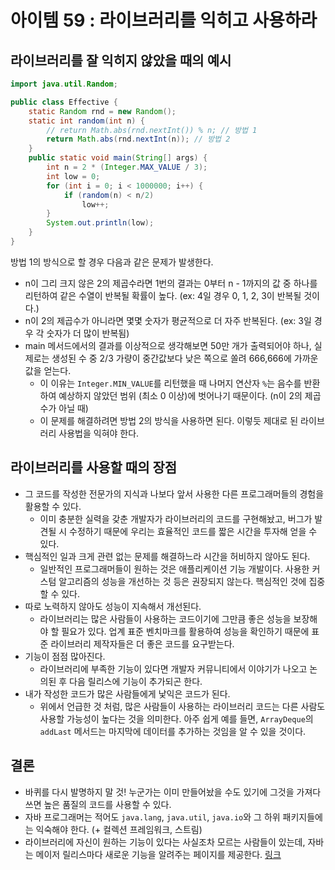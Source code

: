 # 아이템 59 : 라이브러리를 익히고 사용하라

## 라이브러리를 잘 익히지 않았을 때의 예시
```java
import java.util.Random;

public class Effective {
    static Random rnd = new Random();
    static int random(int n) {
        // return Math.abs(rnd.nextInt()) % n; // 방법 1
        return Math.abs(rnd.nextInt(n)); // 방법 2
    }
    public static void main(String[] args) {
        int n = 2 * (Integer.MAX_VALUE / 3);
        int low = 0;
        for (int i = 0; i < 1000000; i++) {
            if (random(n) < n/2)
                low++;
        }
        System.out.println(low);
    }
}

```
방법 1의 방식으로 할 경우 다음과 같은 문제가 발생한다.
* n이 그리 크지 않은 2의 제곱수라면 1번의 결과는 0부터 n - 1까지의 값 중 하나를 리턴하여 같은 수열이 반복될 확률이 높다. (ex: 4일 경우 0, 1, 2, 3이 반복될 것이다.)
* n이 2의 제곱수가 아니라면 몇몇 숫자가 평균적으로 더 자주 반복된다. (ex: 3일 경우 각 숫자가 더 많이 반복됨)
* main 메서드에서의 결과를 이상적으로 생각해보면 50만 개가 출력되어야 하나, 실제로는 생성된 수 중 2/3 가량이 중간값보다 낮은 쪽으로 쏠려 666,666에 가까운 값을 얻는다.
  * 이 이유는 `Integer.MIN_VALUE`를 리턴했을 때 나머지 연산자 `%`는 음수를 반환하여 예상하지 않았던 범위 (최소 0 이상)에 벗어나기 때문이다. (n이 2의 제곱수가 아닐 때)
  * 이 문제를 해결하려면 방법 2의 방식을 사용하면 된다. 이렇듯 제대로 된 라이브러리 사용법을 익혀야 한다.
## 라이브러리를 사용할 때의 장점
* 그 코드를 작성한 전문가의 지식과 나보다 앞서 사용한 다른 프로그래머들의 경험을 활용할 수 있다.
  * 이미 충분한 실력을 갖춘 개발자가 라이브러리의 코드를 구현해놨고, 버그가 발견될 시 수정하기 때문에 우리는 효율적인 코드를 짧은 시간을 투자해 얻을 수 있다.
* 핵심적인 일과 크게 관련 없는 문제를 해결하느라 시간을 허비하지 않아도 된다.
  * 일반적인 프로그래머들이 원하는 것은 애플리케이션 기능 개발이다. 사용한 커스텀 알고리즘의 성능을 개선하는 것 등은 권장되지 않는다. 핵심적인 것에 집중할 수 있다.
* 따로 노력하지 않아도 성능이 지속해서 개선된다.
  * 라이브러리는 많은 사람들이 사용하는 코드이기에 그만큼 좋은 성능을 보장해야 할 필요가 있다. 업계 표준 벤치마크를 활용하여 성능을 확인하기 때문에 표준 라이브러리 제작자들은 더 좋은 코드를 요구받는다.
* 기능이 점점 많아진다.
  * 라이브러리에 부족한 기능이 있다면 개발자 커뮤니티에서 이야기가 나오고 논의된 후 다음 릴리스에 기능이 추가되곤 한다.
* 내가 작성한 코드가 많은 사람들에게 낯익은 코드가 된다.
  * 위에서 언급한 것 처럼, 많은 사람들이 사용하는 라이브러리 코드는 다른 사람도 사용할 가능성이 높다는 것을 의미한다. 아주 쉽게 예를 들면, `ArrayDeque`의 `addLast` 메서드는 마지막에 데이터를 추가하는 것임을 알 수 있을 것이다.
## 결론
* 바퀴를 다시 발명하지 말 것! 누군가는 이미 만들어놨을 수도 있기에 그것을 가져다 쓰면 높은 품질의 코드를 사용할 수 있다.
* 자바 프로그래머는 적어도 `java.lang`, `java.util`, `java.io`와 그 하위 패키지들에는 익숙해야 한다. (+ 컬렉션 프레임워크, 스트림)
* 라이브러리에 자신이 원하는 기능이 있다는 사실조차 모르는 사람들이 있는데, 자바는 메이저 릴리스마다 새로운 기능을 알려주는 페이지를 제공한다. [링크](https://www.oracle.com/java/technologies/javase/8-whats-new.html)
